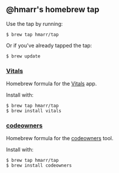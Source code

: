## @hmarr's homebrew tap

Use the tap by running:

```console
$ brew tap hmarr/tap
```

Or if you've already tapped the tap:

```console
$ brew update
```

### [Vitals](Casks/vitals.rb)

Homebrew formula for the [Vitals](https://github.com/hmarr/vitals) app.

Install with:

```console
$ brew tap hmarr/tap
$ brew install vitals
```

### [codeowners](Formula/codeowners.rb)

Homebrew formula for the [codeowners](https://github.com/hmarr/codeowners) tool.

Install with:

```console
$ brew tap hmarr/tap
$ brew install codeowners
```
